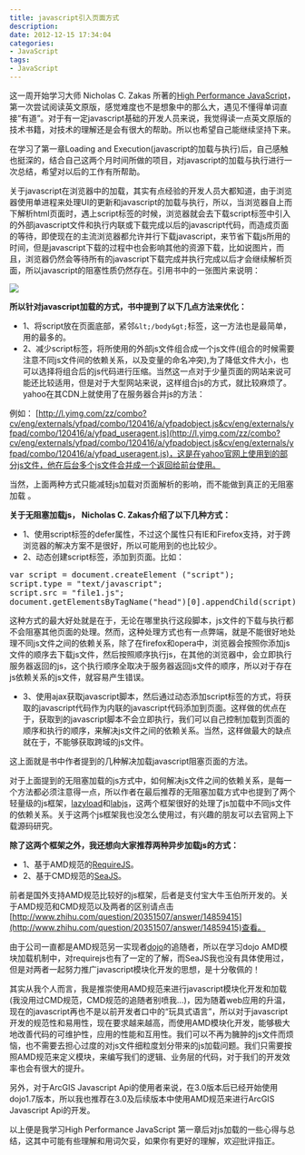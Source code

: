 ```yaml
---
title: javascript引入页面方式
description: 
date: 2012-12-15 17:34:04
categories:
- JavaScript
tags:
- JavaScript
---
```


这一周开始学习大师 Nicholas C. Zakas 所著的[High Performance JavaScript](http://www.amazon.com/Performance-JavaScript-Faster-Application-Interfaces/dp/059680279X/ "High Performance JavaScript ")，第一次尝试阅读英文原版，感觉难度也不是想象中的那么大，遇见不懂得单词直接“有道”。对于有一定javascript基础的开发人员来说，我觉得读一点英文原版的技术书籍，对技术的理解还是会有很大的帮助。所以也希望自己能继续坚持下来。

在学习了第一章Loading and Execution(javascript的加载与执行)后，自己感触也挺深的，结合自己这两个月时间所做的项目，对javascript的加载与执行进行一次总结，希望对以后的工作有所帮助。

关于javascript在浏览器中的加载，其实有点经验的开发人员大都知道，由于浏览器使用单进程来处理UI的更新和javascript的加载与执行，所以，当浏览器自上而下解析html页面时，遇上script标签的时候，浏览器就会去下载script标签中引入的外部javascript文件和执行内联或下载完成以后的javascript代码，而造成页面的等待，即使现在的主流浏览器都允许并行下载javascript，来节省下载js所用的时间，但是javascript下载的过程中也会影响其他的资源下载，比如说图片，而且，浏览器仍然会等待所有的javascript下载完成并执行完成以后才会继续解析页面，所以javascript的阻塞性质仍然存在。引用书中的一张图片来说明：

![](http://steeeeps.github.com/images/blog/jscodeandexecutiontime.png)

**所以针对javascript加载的方式，书中提到了以下几点方法来优化：**

*   1、将script放在页面底部，紧邻`&lt;/body&gt;`标签，这一方法也是最简单，用的最多的。
*   2、减少script标签，将所使用的外部js文件组合成一个js文件(组合的时候需要注意不同js文件间的依赖关系，以及变量的命名冲突),为了降低文件大小，也可以选择将组合后的js代码进行压缩。当然这一点对于少量页面的网站来说可能还比较适用，但是对于大型网站来说，这样组合js的方式，就比较麻烦了。yahoo在其CDN上就使用了在服务器合并js的方法：

例如：
[http://l.yimg.com/zz/combo?cv/eng/externals/yfpad/combo/120416/a/yfpadobject.js&cv/eng/externals/yfpad/combo/120416/a/yfpad_useragent.js](http://l.yimg.com/zz/combo?cv/eng/externals/yfpad/combo/120416/a/yfpadobject.js&cv/eng/externals/yfpad/combo/120416/a/yfpad_useragent.js)，这是在yahoo官网上使用到的部分js文件，他在后台多个js文件合并成一个返回给前台使用。

当然，上面两种方式只能减轻js加载对页面解析的影响，而不能做到真正的无阻塞加载 。

**关于无阻塞加载js， Nicholas C. Zakas介绍了以下几种方式：**

*   1、使用script标签的defer属性，不过这个属性只有IE和Firefox支持，对于跨浏览器的解决方案不是很好，所以可能用到的也比较少。
*   2、动态创建script标签，添加到页面。比如：
<pre class="brush: jscript;">var script = document.createElement ("script");
script.type = "text/javascript";
script.src = "file1.js";
document.getElementsByTagName("head")[0].appendChild(script);</pre>

这种方式的最大好处就是在于，无论在哪里执行这段脚本，js文件的下载与执行都不会阻塞其他页面的处理。然而，这种处理方式也有一点弊端，就是不能很好地处理不同js文件之间的依赖关系，除了在firefox和opera中，浏览器会按照你添加js文件的顺序去下载js文件，然后按照顺序执行js，在其他的浏览器中，会立即执行服务器返回的js，这个执行顺序全取决于服务器返回js文件的顺序，所以对于存在js依赖关系的js文件，就容易产生错误。

*   3、使用ajax获取javascript脚本，然后通过动态添加script标签的方式，将获取的javascript代码作为内联的javascript代码添加到页面。这样做的优点在于，获取到的javascript脚本不会立即执行，我们可以自己控制加载到页面的顺序和执行的顺序，来解决js文件之间的依赖关系。当然，这样做最大的缺点就在于，不能够获取跨域的js文件。

这上面就是书中作者提到的几种解决加载javascript阻塞页面的方法。

对于上面提到的无阻塞加载的js方式中，如何解决js文件之间的依赖关系，是每一个方法都必须注意得一点，所以作者在最后推荐的无阻塞加载方式中也提到了两个轻量级的js框架，[lazyload](https://github.com/rgrove/lazyload/)和[labjs](http://labjs.com/)，这两个框架很好的处理了js加载中不同js文件的依赖关系。关于这两个js框架我也没怎么使用过，有兴趣的朋友可以去官网上下载源码研究。

**除了这两个框架之外，我还想向大家推荐两种异步加载js的方式：**

*   1、基于AMD规范的[RequireJS](http://requirejs.org/)。
*   2、基于CMD规范的[SeaJS](http://seajs.org/docs/)。

前者是国外支持AMD规范比较好的js框架，后者是支付宝大牛玉伯所开发的。关于AMD规范和CMD规范以及两者的区别请点击[http://www.zhihu.com/question/20351507/answer/14859415](http://www.zhihu.com/question/20351507/answer/14859415)查看。

由于公司一直都是AMD规范另一实现者[dojo](http://dojotoolkit.org/)的追随者，所以在学习dojo AMD模块加载机制中，对requirejs也有了一定的了解，而SeaJS我也没有具体使用过，但是对两者一起努力推广javascript模块化开发的思想，是十分敬佩的！

其实从我个人而言，我是推崇使用AMD规范来进行javascript模块化开发和加载(我没用过CMD规范，CMD规范的追随者别喷我…)，因为随着web应用的升温，现在的javascript再也不是以前开发者口中的“玩具式语言”，所以对于javascript开发的规范性和易用性，现在要求越来越高，而使用AMD模块化开发，能够极大地改善代码的可维护性，应用的性能和互用性。我们可以不再为臃肿的js文件而烦恼，也不需要去担心过度的对js文件细粒度划分带来的js加载问题。我们只需要按照AMD规范来定义模块，来编写我们的逻辑、业务层的代码，对于我们的开发效率也会有很大的提升。

另外，对于ArcGIS Javascript Api的使用者来说，在3.0版本后已经开始使用dojo1.7版本，所以我也推荐在3.0及后续版本中使用AMD规范来进行ArcGIS Javascript Api的开发。

以上便是我学习High Performance JavaScript 第一章后对js加载的一些心得与总结，这其中可能有些理解和用词欠妥，如果你有更好的理解，欢迎批评指正。
